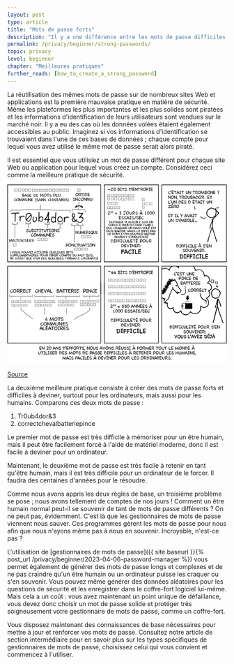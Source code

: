```yaml
---
layout: post
type: article
title: "Mots de passe forts"
description: "Il y a une différence entre les mots de passe difficiles à retenir et ceux qui sont sûrs. Nous vous montrons ici comment créer ces derniers."
permalink: /privacy/beginner/strong-passwords/
topic: privacy
level: beginner
chapter: "Meilleures pratiques"
further_reads: [how_to_create_a_strong_password]
---
```


La réutilisation des mêmes mots de passe sur de nombreux sites Web et applications est la première mauvaise pratique en matière de sécurité. Même les plateformes les plus importantes et les plus solides sont piratées et les informations d'identification de leurs utilisateurs sont vendues sur le marché noir. Il y a eu des cas où les données volées étaient également accessibles au public. Imaginez si vos informations d'identification se trouvaient dans l'une de ces bases de données ; chaque compte pour lequel vous avez utilisé le même mot de passe serait alors piraté.

Il est essentiel que vous utilisiez un mot de passe différent pour chaque site Web ou application pour lequel vous créez un compte. Considérez ceci comme la meilleure pratique de sécurité.

![password in FR](/assets/post_files/privacy/beginner/strong-passwords/FR_password.jpg)

[Source](https://xkcd.com/936/)

La deuxième meilleure pratique consiste à créer des mots de passe forts et difficiles à deviner, surtout pour les ordinateurs, mais aussi pour les humains. Comparons ces deux mots de passe :

 1. Tr0ub4dor&3
 2. correctchevalbatteriepince

 Le premier mot de passe est très difficile à mémoriser pour un être humain, mais il peut être facilement forcé à l'aide de matériel moderne, donc il est facile à deviner pour un ordinateur.

 Maintenant, le deuxième mot de passe est très facile à retenir en tant qu'être humain, mais il est très difficile pour un ordinateur de le forcer. Il faudra des centaines d'années pour le résoudre.
 
 Comme nous avons appris les deux règles de base, un troisième problème se pose ; nous avons tellement de comptes de nos jours ! Comment un être humain normal peut-il se souvenir de tant de mots de passe différents ? On ne peut pas, évidemment. C'est là que les gestionnaires de mots de passe viennent nous sauver. Ces programmes gèrent les mots de passe pour nous afin que nous n'ayons même pas à nous en souvenir. Incroyable, n'est-ce pas ?

 L'utilisation de [gestionnaires de mots de passe]({{ site.baseurl }}{% post_url /privacy/beginner/2023-04-06-password-manager %}) vous permet également de générer des mots de passe longs et complexes et de ne pas craindre qu'un être humain ou un ordinateur puisse les craquer ou s'en souvenir. Vous pouvez même générer des données aléatoires pour les questions de sécurité et les enregistrer dans le coffre-fort logiciel lui-même. Mais cela a un coût : vous avez maintenant un point unique de défaillance, vous devez donc choisir un mot de passe solide et protéger très soigneusement votre gestionnaire de mots de passe, comme un coffre-fort.

Vous disposez maintenant des connaissances de base nécessaires pour mettre à jour et renforcer vos mots de passe. Consultez notre article de section intermédiaire pour en savoir plus sur les types spécifiques de gestionnaires de mots de passe, choisissez celui qui vous convient et commencez à l'utiliser.
